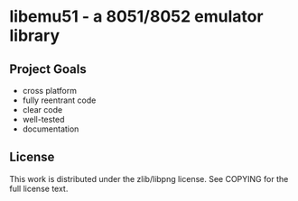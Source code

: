 # libemu51 - a 8051/8052 emulator library

## Project Goals

- cross platform
- fully reentrant code
- clear code
- well-tested
- documentation

## License

This work is distributed under the zlib/libpng license. See COPYING for the
full license text.
